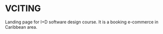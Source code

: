 # VCITING
Landing page for I+D software design course. It is a booking e-commerce in Caribbean area.
